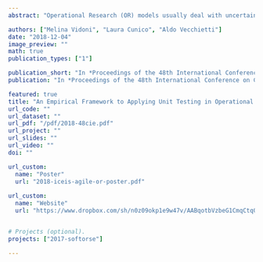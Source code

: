```yaml
---
abstract: "Operational Research (OR) models usually deal with uncertain, changing requirements. This leads to a continuous process of adapting and reworking the mathematical code. However, there are scarce mechanisms to control its quality. This is essential to Software Engineering (SE), as it enforces the use of Unit Testing: automatically running tests after any alterations, to assess specific parts of the code. This is done to discover where and how errors are happening, simplifying its correction while evaluating their possible ramifications. This article aims to define how these concepts can be adapted to them, how tests should be used to detect faults and to provide a workflow to use them while developing an OR model. It provides guidelines on what should be tested and what to expect of possible errors and a process to use it."

authors: ["Melina Vidoni", "Laura Cunico", "Aldo Vecchietti"]
date: "2018-12-04"
image_preview: ""
math: true
publication_types: ["1"]

publication_short: "In *Proceedings of the 48th International Conference on Computers and Industrial Engineering (CIE48)*. Auckland, New Zealand. Code 144541, ISSN: 2164-8689"
publication: "In *Proceedings of the 48th International Conference on Computers and Industrial Engineering (CIE48)*. Auckland, New Zealand. Code 144541, ISSN: 2164-8689"

featured: true
title: "An Empirical Framework to Applying Unit Testing in Operational Research"
url_code: ""
url_dataset: ""
url_pdf: "/pdf/2018-48cie.pdf"
url_project: ""
url_slides: ""
url_video: ""
doi: ""

url_custom:
  name: "Poster"
  url: "2018-iceis-agile-or-poster.pdf"
  
url_custom:
  name: "Website"
  url: "https://www.dropbox.com/sh/n0z09okp1e9w47v/AABqotbVzbeG1CmqCtq0-OWSa?dl=0"


# Projects (optional).
projects: ["2017-softorse"]

---
```


